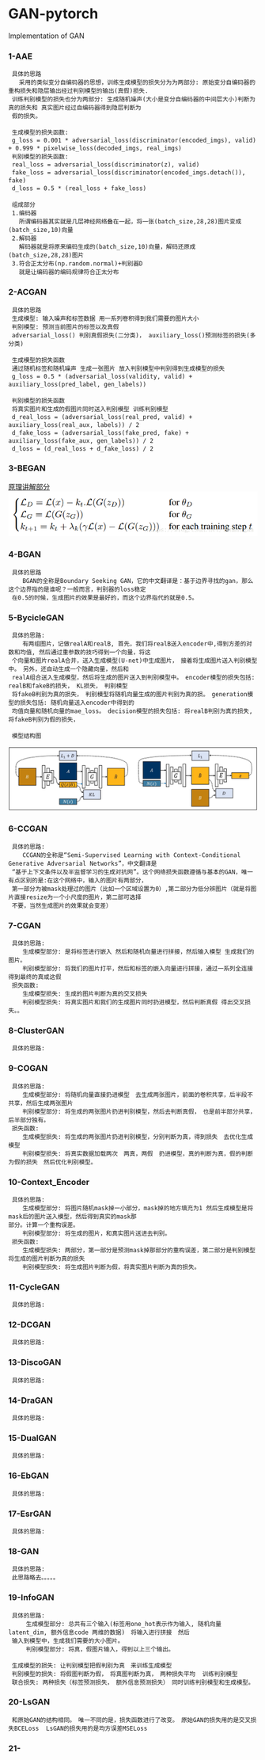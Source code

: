 # GAN-pytorch
Implementation of GAN

### 1-AAE
     具体的思路
       采用的类似变分自编码器的思想，训练生成模型的损失分为为两部分: 原始变分自编码器的重构损失和隐层输出经过判别模型的输出(真假)损失. 
     训练判别模型的损失也分为两部分: 生成随机噪声(大小是变分自编码器的中间层大小)判断为真的损失和 真实图片经过自编码器得到隐层判断为
     假的损失。
     
     生成模型的损失函数: 
     g_loss = 0.001 * adversarial_loss(discriminator(encoded_imgs), valid) + 0.999 * pixelwise_loss(decoded_imgs, real_imgs)
     判别模型的损失函数:
     real_loss = adversarial_loss(discriminator(z), valid)
     fake_loss = adversarial_loss(discriminator(encoded_imgs.detach()), fake)
     d_loss = 0.5 * (real_loss + fake_loss)
     
     组成部分
     1.编码器
       所谓编码器其实就是几层神经网络叠在一起，将一张(batch_size,28,28)图片变成(batch_size,10)向量
     2.解码器
       解码器就是将原来编码生成的(batch_size,10)向量，解码还原成(batch_size,28,28)图片
     3.符合正太分布(np.random.normal)+判别器D
       就是让编码器的编码规律符合正太分布
### 2-ACGAN
     具体的思路
     生成模型: 输入噪声和标签数据 用一系列卷积得到我们需要的图片大小
     判别模型: 预测当前图片的标签以及真假
     adversarial_loss() 判别真假损失(二分类)， auxiliary_loss()预测标签的损失(多分类) 
     
     生成模型的损失函数
     通过随机标签和随机噪声 生成一张图片 放入判别模型中判别得到生成模型的损失
     g_loss = 0.5 * (adversarial_loss(validity, valid) + auxiliary_loss(pred_label, gen_labels))
     
     判别模型的损失函数 
     将真实图片和生成的假图片同时送入判别模型 训练判别模型
     d_real_loss = (adversarial_loss(real_pred, valid) + auxiliary_loss(real_aux, labels)) / 2
     d_fake_loss = (adversarial_loss(fake_pred, fake) + auxiliary_loss(fake_aux, gen_labels)) / 2
     d_loss = (d_real_loss + d_fake_loss) / 2
### 3-BEGAN
   [原理讲解部分](https://blog.csdn.net/linmingan/article/details/79912988)
   ![BEGANLoss](https://github.com/shawroad/GAN-pytorch/blob/master/assert/BEGAN_Loss.png)
  
### 4-BGAN
     具体的思路
        BGAN的全称是Boundary Seeking GAN，它的中文翻译是：基于边界寻找的gan，那么这个边界指的是谁呢？一般而言，判别器的loss稳定
     在0.5的时候，生成图片的效果是最好的，而这个边界指代的就是0.5。　
### 5-BycicleGAN
     具体的思路:
        有两组图片，记做realA和realB, 首先，我们将realB送入encoder中,得到方差的对数和均值, 然后通过重参数的技巧得到一个向量，将这
     个向量和图片realA合并，送入生成模型(U-net)中生成图片，　接着将生成图片送入判别模型中。　另外，还自动生成一个隐藏向量，然后和
     realA组合送入生成模型，然后将生成的图片送入到判别模型中。　encoder模型的损失包括: realB和fakeB的损失， KL损失，　判别模型
     将fakeB判别为真的损失，　判别模型将随机向量生成的图片判别为真的损。　generation模型的损失包括: 随机向量送入encoder中得到的
     均值向量和随机向量的mae_loss。　decision模型的损失包括: 将realB判别为真的损失, 将fakeB判别为假的损失，
     
     模型结构图
   ![BycicleGAN模型](https://github.com/shawroad/GAN-pytorch/blob/master/assert/bicyclegan_architecture.jpg)
   
### 6-CCGAN
     具体的思路:
        CCGAN的全称是“Semi-Supervised Learning with Context-Conditional Generative Adversarial Networks”，中文翻译是
     “基于上下文条件以及半监督学习的生成对抗网”。这个网络损失函数遵循与基本的GAN，唯一有点区别的是:在这个网络中，输入的图片有两部分，
     第一部分为被mask处理过的图片（比如一个区域设置为0）,第二部分为低分辨图片（就是将图片直接resize为一个小尺度的图片，第二部可选择
     不要，当然生成图片的效果就会变差）
### 7-CGAN
     具体的思路:
        生成模型部分: 是将标签进行嵌入 然后和随机向量进行拼接，然后输入模型 生成我们的图片。
        判别模型部分: 将我们的图片打平，然后和标签的嵌入向量进行拼接，通过一系列全连接 得到最终的真或这假
     损失函数:
        生成模型损失: 生成的图片判断为真的交叉损失
        判别模型损失: 将真实图片和我们的生成图片同时扔进模型，然后判断真假 得出交叉损失。。

### 8-ClusterGAN
     具体的思路:
     

### 9-COGAN
     具体的思路:
        生成模型部分: 将随机向量直接扔进模型　去生成两张图片，前面的卷积共享，后半段不共享，然后生成两张图片
        判别模型部分: 将生成的两张图片扔进判别模型，然后去判断真假，　也是前半部分共享，后半部分独有。
     损失函数:
        生成模型损失: 将生成的两张图片扔进判别模型，分别判断为真，得到损失　去优化生成模型
        判别模型损失: 将真实数据加载两次　两真，两假　扔进模型，真的判断为真，假的判断为假的损失　然后优化判别模型。

### 10-Context_Encoder
     具体的思路:
        生成模型部分: 将图片随机mask掉一小部分，mask掉的地方填充为1 然后生成模型是将mask后的图片送入模型，然后得到真实的mask那
    部分。计算一个重构误差。
        判别模型部分: 将生成的图片，和真实图片送进去判别。
     损失函数:    
        生成模型损失: 两部分，第一部分是预测mask掉那部分的重构误差，第二部分是判别模型将生成的图片判断为真的损失
        判别模型损失: 将生成图片判断为假，将真实图片判断为真的损失。
### 11-CycleGAN
     具体的思路:


### 12-DCGAN
     具体的思路:


### 13-DiscoGAN
     具体的思路:


### 14-DraGAN
     具体的思路:


### 15-DualGAN
     具体的思路:

### 16-EbGAN
     具体的思路:

### 17-EsrGAN
     具体的思路:

### 18-GAN
     具体的思路:
     此思路略去。。。。。

### 19-InfoGAN
     具体的思路:
         生成模型部分: 总共有三个输入(标签用one_hot表示作为输入, 随机向量latent_dim, 额外信息code 两维的数据)　将输入进行拼接　然后
     输入到模型中，生成我们需要的大小图片。　　
         判别模型部分: 将真，假图片输入，得到以上三个输出。
     
     生成模型的损失: 让判别模型把假判别为真　来训练生成模型
     判别模型的损失: 将假图判断为假，　将真图判断为真，　两种损失平均  训练判别模型
     联合损失: 两种损失（标签预测损失，　额外信息预测损失）　同时训练判别模型和生成模型。

### 20-LsGAN
     和原始GAN的结构相同。　唯一不同的是，损失函数进行了改变。　原始GAN的损失用的是交叉损失BCELoss  LsGAN的损失用的是均方误差MSELoss

### 21-
     
